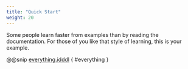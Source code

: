 ```yaml
---
title: "Quick Start"
weight: 20
---
```

Some people learn faster from examples than by reading 
the documentation. For those of you like that style of learning, 
this is your example. 

@@snip [everything.idddl](/language/src/test/input/rbbq.riddl) { #everything }
